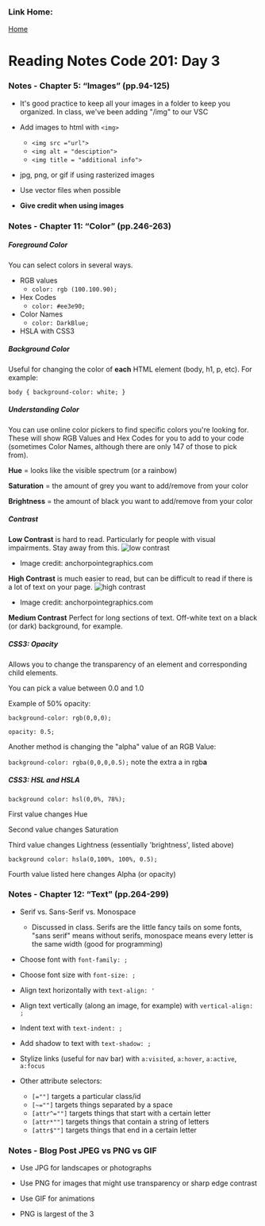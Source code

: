 ### Link Home:
[Home](README.md)

# Reading Notes Code 201: Day 3

### Notes - Chapter 5: “Images” (pp.94-125)

- It's good practice to keep all your images in a folder to keep you organized. In class, we've been adding "/img" to our VSC

- Add images to html with `<img>`
  - `<img src ="url">`
  - `<img alt = "desciption">`
  - `<img title = "additional info">`

- jpg, png, or gif if using rasterized images

- Use vector files when possible

- **Give credit when using images**

### Notes - Chapter 11: “Color” (pp.246-263)

##### Foreground Color

You can select colors in several ways.

- RGB values
  - `color: rgb (100.100.90);`
- Hex Codes
  - `color: #ee3e90;`
- Color Names
  - `color: DarkBlue;`
- HSLA with CSS3

##### Background Color

Useful for changing the color of **each** HTML element (body, h1, p, etc). For example:

`body {
    background-color: white;
}`

##### Understanding Color

You can use online color pickers to find specific colors you're looking for. These will show RGB Values and Hex Codes for you to add to your code (sometimes Color Names, although there are only 147 of those to pick from).

**Hue** = looks like the visible spectrum (or a rainbow)

**Saturation** = the amount of grey you want to add/remove from your color

**Brightness** = the amount of black you want to add/remove from your color

##### Contrast

**Low Contrast** is hard to read. Particularly for people with visual impairments. Stay away from this.
![low contrast](https://anchorpointegraphics.com/wp-content/uploads/2019/02/ColorContrastExamples-02.png)
 - Image credit: anchorpointegraphics.com 

**High Contrast** is much easier to read, but can be difficult to read if there is a lot of text on your page.
![high contrast](https://anchorpointegraphics.com/wp-content/uploads/2019/02/ColorContrastExamples-01.png)
 - Image credit: anchorpointegraphics.com 

**Medium Contrast** Perfect for long sections of text. Off-white text on a black (or dark) background, for example.

##### CSS3: Opacity

Allows you to change the transparency of an element and corresponding child elements. 

You can pick a value between 0.0 and 1.0

Example of 50% opacity:

`background-color: rgb(0,0,0);`

`opacity: 0.5;` 

Another method is changing the "alpha" value of an RGB Value:

`background-color: rgba(0,0,0,0.5);` note the extra a in rgb**a**

##### CSS3: HSL and HSLA

`background color: hsl(0,0%, 78%);`

First value changes Hue

Second value changes Saturation

Third value changes Lightness (essentially 'brightness', listed above)

`background color: hsla(0,100%, 100%, 0.5);`

Fourth value listed here changes Alpha (or opacity)

### Notes - Chapter 12: “Text” (pp.264-299)

- Serif vs. Sans-Serif vs. Monospace
  - Discussed in class. Serifs are the little fancy tails on some fonts, "sans serif" means without serifs, monospace means every letter is the same width (good for programming)

- Choose font with `font-family: ;`

- Choose font size with `font-size: ;`

- Align text horizontally with `text-align: '`

- Align text vertically (along an image, for example) with `vertical-align: ;`

- Indent text with `text-indent: ;`

- Add shadow to text with `text-shadow: ;`

- Stylize links (useful for nav bar) with `a:visited`, `a:hover`, `a:active`, `a:focus`

- Other attribute selectors:
  - `[=""]` targets a particular class/id
  - `[~=""]` targets things separated by a space
  - `[attr^=""]` targets things that start with a certain letter
  - `[attr*""]` targets things that contain a string of letters
  - `[attr$""]` targets things that end in a certain letter

### Notes - Blog Post JPEG vs PNG vs GIF

- Use JPG for landscapes or photographs
  
- Use PNG for images that might use transparency or sharp edge contrast
  
- Use GIF for animations
  
- PNG is largest of the 3